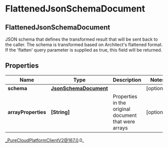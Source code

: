# FlattenedJsonSchemaDocument

## FlattenedJsonSchemaDocument
JSON schema that defines the transformed result that will be sent back to the caller. The schema is transformed based on Architect&#39;s flattened format. If the &#39;flatten&#39; query parameter is supplied as true, this field will be returned.

## Properties

|Name | Type | Description | Notes|
|------------ | ------------- | ------------- | -------------|
| **schema** | [**JsonSchemaDocument**](JsonSchemaDocument) |  | [optional] |
| **arrayProperties** | **[String]** | Properties in the original document that were arrays | [optional] |



_PureCloudPlatformClientV2@167.0.0_
